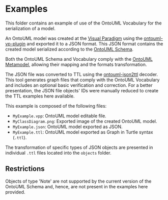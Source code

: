 # Examples

This folder contains an example of use of the OntoUML Vocabulary for the serialization of a model.

An OntoUML model was created at the [Visual Paradigm](https://www.visual-paradigm.com/download/community.jsp) using the [ontouml-vp-plugin](https://github.com/OntoUML/ontouml-vp-plugin/) and exported it to a JSON format. This JSON format contains the created model serialized according to the [OntoUML Schema](https://w3id.org/ontouml/schema).

Both the OntoUML Schema and Vocabulary comply with the [OntoUML Metamodel](https://w3id.org/ontouml/metamodel), allowing their mapping and the formats transformation.

The JSON file was converted to TTL using the [ontouml-json2ttl](https://w3id.org/ontouml/json2graph) decoder. This tool generates graph files that comply with the OntoUML Vocabulary and includes an optional basic verification and correction. For a better presentation, the JSON file objects' IDs were manually reduced to create the TTL examples here available.

This example is composed of the following files:
- `MyExample.vpp`: OntoUML model editable file.
- `MyClassDiagram.png`: Exported image of the created OntoUML model.
- `MyExample.json`: OntoUML model exported as JSON.
- `MyExample.ttl`: OntoUML model exported as Graph in Turtle syntax (`.ttl`).

The transformation of specific types of JSON objects are presented in individual `.ttl` files located into the `objects` folder.

## Restrictions

Objects of type 'Note' are not supported by the current version of the OntoUML Schema and, hence, are not present in the examples here provided.